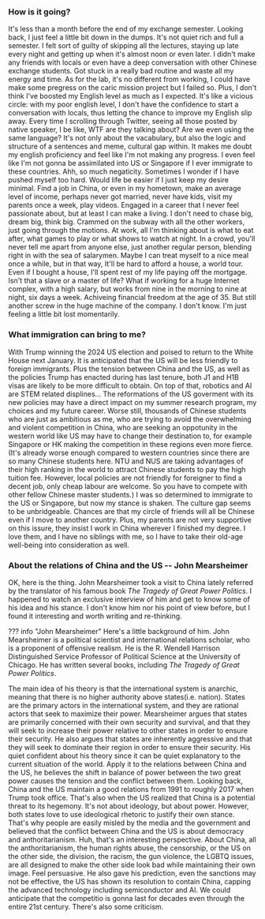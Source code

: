 ﻿### How is it going?
It's less than a month before the end of my exchange semester. Looking back, I just feel a little bit down in the dumps. It's not quiet rich and full a semester. I felt sort of guilty of skipping all the lectures, staying up late every night and getting up when it's almost noon or even later. I didn't make any friends with locals or even have a deep conversation with other Chinese exchange students. Got stuck in a really bad routine and waste all my energy and time. As for the lab, it's no different from working, I could have make some pregress on the caric mission project but I failed so. Plus, I don't think I've boosted my English level as much as I expected. It's like a vicious circle: with my poor english level, I don't have the confidence to start a conversation with locals, thus letting the chance to improve my English slip away. Every time I scrolling through Twitter, seeing all those posted by native speaker, I be like, WTF are they talking about? Are we even using the same language? It's not only about the vacabulary, but also the logic and structure of a sentences and meme, cultural gap within. It makes me doubt my english proficiency and feel like I'm not making any progress. I even feel like I'm not gonna be assimilated into US or Singapore if I ever immigrate to these countries. 
Ahh, so much negaticity. Sometimes I wonder if I have pushed myself too hard. Would life be easier if I just keep my desire minimal. Find a job in China, or even in my hometown, make an average level of income, perhaps never got married, never have kids, visit my parents once a week, play videos. Engaged in a career that I never feel passionate about, but at least I can make a living. I don't need to chase big, dream big, think big. Crammed on the subway with all the other workers, just going through the motions. At work, all I'm thinking about is what to eat after, what games to play or what shows to watch at night. In a crowd, you'll never tell me apart from anyone else, just another regular person, blending right in with the sea of salarymen. Maybe I can treat myself to a nice meal once a while, but in that way, It'll be hard to afford a house, a world tour. Even if I bought a house, I'll spent rest of my life paying off the mortgage. Isn't that a slave or a master of life? What if working for a huge Internet complex, with a high salary, but works from nine in the morning to nine at night, six days a week. Achiveing financial freedom at the age of 35. But still another screw in the huge machine of the company. I don't know. I'm just feeling a little bit lost momentarily.

### What immigration can bring to me?
With Trump winning the 2024 US election and poised to return to the White House next January. It is anticipated that the US will be less friendly to foreign immigrants. Plus the tension between China and the US, as well as the policies Trump has enacted during has last tenure, both J1 and H1B visas are likely to be more difficult to obtain. On top of that, robotics and AI are STEM related displines...
The reformations of the US goverment with its new policies may have a direct impact on my summer research program, my choices and my future career. Worse still, thousands of Chinese students who are just as ambitious as me, who are trying to avoid the overwhelming and violent competition in China, who are seeking an oppotunity in the western world like US may have to change their destination to, for example Singapore or HK making the competition in these regions even more fierce. (It's already worse enough compared to western countries since there are so many Chinese students here. NTU and NUS are taking advantages of their high ranking in the world to attract Chinese students to pay the high tuition fee. However, local policies are not friendly for foreigner to find a decent job, only cheap labour are welcome. So you have to compete with other fellow Chinese master students.)
I was so determined to immigrate to the US or Singapore, but now my stance is shaken. The culture gap seems to be unbridgeable. Chances are that my circle of friends will all be Chinese even if I move to another country. Plus, my parents are not very supportive on this issure, they insist I work in China wherever I finished my degree. I love them, and I have no siblings with me, so I have to take their old-age well-being into consideration as well. 

### About the relations of China and the US -- John Mearsheimer
OK, here is the thing. John Mearsheimer took a visit to China lately referred by the translator of his famous book *The Tragedy of Great Power Politics*. I happened to watch an exclusive interview of him and get to know some of his idea and his stance. I don't know him nor his point of view before, but I found it interesting and worth writing and re-thinking.

??? info "John Mearsheimer"
    Here's a little background of him. John Mearsheimer is a political scientist and international relations scholar, who is a proponent of offensive realism. He is the R. Wendell Harrison Distinguished Service Professor of Political Science at the University of Chicago. He has written several books, including *The Tragedy of Great Power Politics*.

The main idea of his theory is that the international system is anarchic, meaning that there is no higher authority above states(i.e. nation). States are the primary actors in the international system, and they are rational actors that seek to maximize their power. Mearsheimer argues that states are primarily concerned with their own security and survival, and that they will seek to increase their power relative to other states in order to ensure their security. He also argues that states are inherently aggressive and that they will seek to dominate their region in order to ensure their security.
His quiet confident about his theory since it can be quiet explanatory to the current situation of the world. Apply it to the relations between China and the US, he believes the shift in balance of power between the two great power causes the tension and the conflict between them. 
Looking back, China and the US maintain a good relations from 1991 to roughly 2017 when Trump took office. That's also when the US realized that China is a potential threat to its hegemony. It's not about ideology, but about power. However, both states love to use ideological rhetoric to justify their own stance. That's why people are easily misled by the media and the government and believed that the conflict between China and the US is about democracy and anthoritarianism. Huh, that's an interesting perspective. About China, all the anthoritarianism, the human rights abuse, the censorship, or the US on the other side, the division, the racism, the gun violence, the LGBTQ issues, are all designed to make the other side look bad while maintaining their own image. Feel persuasive.
He also gave his prediction, even the sanctions may not be effective, the US has shown its resolution to contain China, capping the advanced technology including semiconductor and AI. We could anticipate that the competitio is gonna last for decades even through the entire 21st century. 
There's also some criticism. 